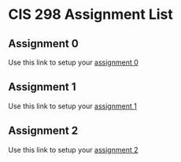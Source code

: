 # CIS 298 Assignment List

## Assignment 0
Use this link to setup your [assignment 0](https://classroom.github.com/a/DHMB6z4e)

## Assignment 1
Use this link to setup your [assignment 1](https://classroom.github.com/a/Ag9IGQEe)

## Assignment 2
Use this link to setup your [assignment 2](https://classroom.github.com/a/ZS9-hxnb)
